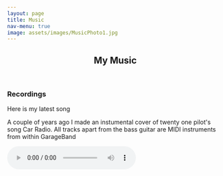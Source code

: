 ```yaml
---
layout: page
title: Music
nav-menu: true
image: assets/images/MusicPhoto1.jpg
---
```

<div id="main" class="alt">
  <section id="one">
    <div class="inner">
  		<header class="major">
  			<h1>My Music</h1>
  		</header>
      <!-- This will be where all my music stuff goes -->
      <!-- Section 1 - tabs -->
      <!-- <section id="GuitarTabs">
        <h1>Guitar tabs</h1>
        <p>Here is my most recent guitar tab</p>
      </section> -->
      <!-- Section 2 - audio/videos -->
      <section id="Videos_Music" class="videos">
        <h1>Recordings</h1>
        <p>Here is my latest song</p>
        <p>A couple of years ago I made an instumental cover of twenty one pilot's song Car Radio. All tracks apart from the bass guitar are MIDI instruments from within GarageBand</p>
        <audio controls src="assets/audio/Car_Radio_-_twenty_one_pilots_cover.mp3" type="audio/mpeg">
          <!-- <source src="assets/audio/Car_Radio_-_twenty_one_pilots_cover.mp3" type="audio/mpeg"> -->
          Your browser does not support the audio element

        </audio>
      </section>
      <!-- Section 3 - reviews -->
      <!-- <section id="Reviews_Music" class="reviews">
        <h1>Music Reviews</h1>
        <p>Here is my latest music review</p>
      </section> -->
    </div>
  </section>
</div>

